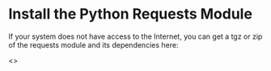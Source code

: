 # Install the Python Requests Module

If your system does not have access to the Internet, you can get a tgz or zip of the requests module and its dependencies here:

<>
